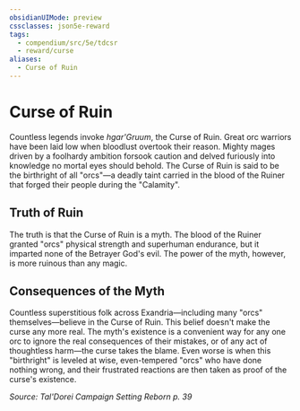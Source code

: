 ```yaml
---
obsidianUIMode: preview
cssclasses: json5e-reward
tags:
  - compendium/src/5e/tdcsr
  - reward/curse
aliases:
  - Curse of Ruin
---
```

# Curse of Ruin

Countless legends invoke *hgar'Gruum*, the Curse of Ruin. Great orc warriors have been laid low when bloodlust overtook their reason. Mighty mages driven by a foolhardy ambition forsook caution and delved furiously into knowledge no mortal eyes should behold. The Curse of Ruin is said to be the birthright of all "orcs"—a deadly taint carried in the blood of the Ruiner that forged their people during the "Calamity".

## Truth of Ruin

The truth is that the Curse of Ruin is a myth. The blood of the Ruiner granted "orcs" physical strength and superhuman endurance, but it imparted none of the Betrayer God's evil. The power of the myth, however, is more ruinous than any magic.

## Consequences of the Myth

Countless superstitious folk across Exandria—including many "orcs" themselves—believe in the Curse of Ruin. This belief doesn't make the curse any more real. The myth's existence is a convenient way for any one orc to ignore the real consequences of their mistakes, or of any act of thoughtless harm—the curse takes the blame. Even worse is when this "birthright" is leveled at wise, even-tempered "orcs" who have done nothing wrong, and their frustrated reactions are then taken as proof of the curse's existence.

*Source: Tal'Dorei Campaign Setting Reborn p. 39*